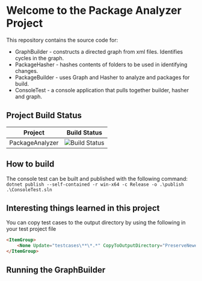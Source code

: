 # Welcome to the Package Analyzer Project

This repository contains the source code for:

* GraphBuilder - constructs a directed graph from xml files. Identifies cycles in the graph.
* PackageHasher - hashes contents of folders to be used in identifying changes.
* PackageBuilder - uses Graph and Hasher to analyze and packages for build.
* ConsoleTest - a console application that pulls together builder, hasher and graph.

## Project Build Status

Project|Build Status
---|---
PackageAnalyzer|![Build Status](https://github.com/hlotyaks/PackageAnalyzer/workflows/.NET%20Core/badge.svg)

## How to build

The console test can be built and published with the following command:
`dotnet publish --self-contained -r win-x64 -c Release -o .\publish .\ConsoleTest.sln`

## Interesting things learned in this project

You can copy test cases to the output directory by using the following in your test project file

```html
<ItemGroup>
    <None Update="testcases\**\*.*" CopyToOutputDirectory="PreserveNewest" />
</ItemGroup>
```

## Running the GraphBuilder

<!-- MARKDOWN-AUTO-DOCS:START (CODE:src-./ConsoleTest/src/Program.cs) -->
<!-- MARKDOWN-AUTO-DOCS:END -->